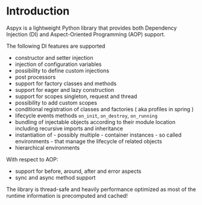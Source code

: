# Introduction

Aspyx is a lightweight Python library that provides both Dependency Injection (DI) and Aspect-Oriented Programming (AOP) support.

The following DI features are supported

* constructor and setter injection
* injection of configuration variables
* possibility to define custom injections
* post processors
* support for factory classes and methods
* support for eager and lazy construction
* support for scopes singleton, request and thread
* possibility to add custom scopes
* conditional registration of classes and factories ( aka profiles in spring )
* lifecycle events methods `on_init`, `on_destroy`, `on_running`
* bundling of injectable objects according to their module location including recursive imports and inheritance
* instantiation of - possibly multiple - container instances - so called environments - that manage the lifecycle of related objects
* hierarchical environments

With respect to AOP:

* support for before, around, after and error aspects 
* sync and async method support

The library is thread-safe and heavily performance optimized as most of the runtime information is precomputed and cached!


